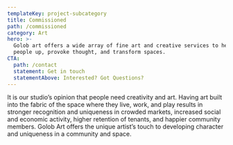 ```yaml
---
templateKey: project-subcategory
title: Commissioned
path: /commissioned
category: Art
hero: >-
  Golob art offers a wide array of fine art and creative services to help lift
  people up, provoke thought, and transform spaces.
CTA:
  path: /contact
  statement: Get in touch
  statementAbove: Interested? Got Questions?
---
```

It is our studio’s opinion that people need creativity and art. Having art built into the fabric of the space where they live, work, and play results in stronger recognition and uniqueness in crowded markets, increased social and economic activity, higher retention of tenants, and happier community members. Golob Art offers the unique artist’s touch to developing character and uniqueness in a community and space.
